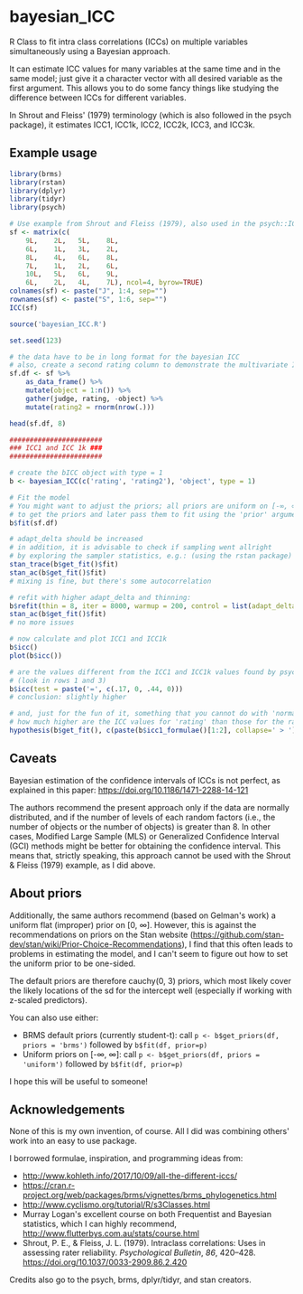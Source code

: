 # bayesian_ICC

R Class to fit intra class correlations (ICCs) on multiple variables simultaneously using a Bayesian approach.

It can estimate ICC values for many variables at the same time and in the same model; just give it a character vector with all desired variable as the first argument. This allows you to do some fancy things like studying the difference between ICCs for different variables.

In Shrout and Fleiss' (1979) terminology (which is also followed in the psych package), it estimates ICC1, ICC1k, ICC2, ICC2k, ICC3, and ICC3k.

## Example usage

```r
library(brms)
library(rstan)
library(dplyr)
library(tidyr)
library(psych)

# Use example from Shrout and Fleiss (1979), also used in the psych::ICC() help page
sf <- matrix(c(
    9L,    2L,   5L,    8L,
    6L,    1L,   3L,    2L,
    8L,    4L,   6L,    8L,
    7L,    1L,   2L,    6L,
    10L,   5L,   6L,    9L,
    6L,    2L,   4L,    7L), ncol=4, byrow=TRUE)
colnames(sf) <- paste("J", 1:4, sep="")
rownames(sf) <- paste("S", 1:6, sep="")
ICC(sf)

source('bayesian_ICC.R')

set.seed(123)

# the data have to be in long format for the bayesian ICC
# also, create a second rating column to demonstrate the multivariate ICC
sf.df <- sf %>%
    as_data_frame() %>%
    mutate(object = 1:n()) %>%
    gather(judge, rating, -object) %>%
    mutate(rating2 = rnorm(nrow(.)))

head(sf.df, 8)

#######################
### ICC1 and ICC 1k ###
#######################

# create the bICC object with type = 1
b <- bayesian_ICC(c('rating', 'rating2'), 'object', type = 1)

# Fit the model
# You might want to adjust the priors; all priors are uniform on [-∞, ∞] by default, run b$get_priors(df.df)
# to get the priors and later pass them to fit using the 'prior' argument, e.g. b$fit(sf.df, prior = b$get_priors(df.df))
b$fit(sf.df)

# adapt_delta should be increased
# in addition, it is advisable to check if sampling went allright
# by exploring the sampler statistics, e.g.: (using the rstan package)
stan_trace(b$get_fit()$fit)
stan_ac(b$get_fit()$fit)
# mixing is fine, but there's some autocorrelation

# refit with higher adapt_delta and thinning:
b$refit(thin = 8, iter = 8000, warmup = 200, control = list(adapt_delta = .99))
stan_ac(b$get_fit()$fit)
# no more issues

# now calculate and plot ICC1 and ICC1k
b$icc()
plot(b$icc())

# are the values different from the ICC1 and ICC1k values found by psych::ICC()?
# (look in rows 1 and 3)
b$icc(test = paste('=', c(.17, 0, .44, 0)))
# conclusion: slightly higher

# and, just for the fun of it, something that you cannot do with 'normal' ICC values:
# how much higher are the ICC values for 'rating' than those for the randomly generated 'rating2'?
hypothesis(b$get_fit(), c(paste(b$icc1_formulae()[1:2], collapse=' > '), paste(b$icc1_formulae()[3:4], collapse=' > ')), class=NULL)
```

## Caveats

Bayesian estimation of the confidence intervals of ICCs is not perfect, as explained in this paper: https://doi.org/10.1186/1471-2288-14-121

The authors recommend the present approach only if the data are normally distributed, and if the number of levels of each random factors (i.e., the number of objects or the number of objects) is greater than 8. In other cases, Modified Large Sample (MLS) or Generalized Confidence Interval (GCI) methods might be better for obtaining the confidence interval. This means that, strictly speaking, this approach cannot be used with the Shrout & Fleiss (1979) example, as I did above.

## About priors

Additionally, the same authors recommend (based on Gelman's work) a uniform flat (improper) prior on [0, ∞]. However, this is against the recommendations on priors on the Stan website (https://github.com/stan-dev/stan/wiki/Prior-Choice-Recommendations), I find that this often leads to problems in estimating the model, and I can't seem to figure out how to set the uniform prior to be one-sided.

The default priors are therefore cauchy(0, 3) priors, which most likely cover the likely locations of the sd for the intercept well (especially if working with z-scaled predictors).

You can also use either:

* BRMS default priors (currently student-t): call `p <- b$get_priors(df, priors = 'brms')` followed by `b$fit(df, prior=p)`
* Uniform priors on [-∞, ∞]: call `p <- b$get_priors(df, priors = 'uniform')` followed by `b$fit(df, prior=p)`

I hope this will be useful to someone!

## Acknowledgements

None of this is my own invention, of course. All I did was combining others' work into an easy to use package.

I borrowed formulae, inspiration, and programming ideas from:

* http://www.kohleth.info/2017/10/09/all-the-different-iccs/
* https://cran.r-project.org/web/packages/brms/vignettes/brms_phylogenetics.html
* http://www.cyclismo.org/tutorial/R/s3Classes.html
* Murray Logan's excellent course on both Frequentist and Bayesian statistics, which I can highly recommend, http://www.flutterbys.com.au/stats/course.html
* Shrout, P. E., & Fleiss, J. L. (1979). Intraclass correlations: Uses in assessing rater reliability. *Psychological Bulletin*, *86*, 420–428. https://doi.org/10.1037/0033-2909.86.2.420

Credits also go to the psych, brms, dplyr/tidyr, and stan creators.
